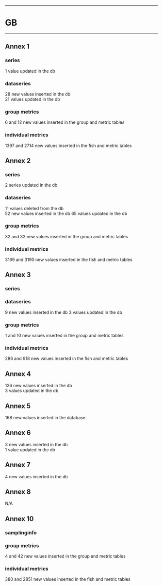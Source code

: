 -----------------------------------------------------------
# GB 
-----------------------------------------------------------

## Annex 1

### series

1 value updated in the db

### dataseries

28 new values inserted in the db  
21 values updated in the db

### group metrics

6 and 12 new values inserted in the group and metric tables

### individual metrics

1397 and 2714 new values inserted in the fish and metric tables

## Annex 2

### series

2 series updated in the db

### dataseries

11 values deleted from the db  
52 new values inserted in the db
65 values updated in the db  

### group metrics

32 and 32 new values inserted in the group and metric tables

### individual metrics

3169 and 3190 new values inserted in the fish and metric tables

## Annex 3

### series

### dataseries

9 new values inserted in the db
3 values updated in the db

### group metrics

1 and 10 new values inserted in the group and metric tables

### individual metrics

286 and 918 new values inserted in the fish and metric tables

## Annex 4

126 new values inserted in the db  
3 values updated in the db

## Annex 5

168 new values inserted in the database

## Annex 6

3 new values inserted in the db  
1 value updated in the db


## Annex 7

4 new values inserted in the db

## Annex 8

N/A

## Annex 10

### samplinginfo


### group metrics

4 and 42 new values inserted in the group and metric tables

### individual metrics

380 and 2851 new values inserted in the fish and metric tables


